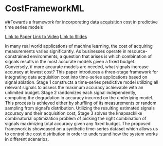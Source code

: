 # CostFrameworkML

##Towards a framework for incorporating data acquisition cost in predictive time series models

[Link to Paper](https://kdd-milets.github.io/milets2020/papers/MiLeTS2020_paper_12.pdf) [Link to Video](https://drive.google.com/file/d/1R4pvN71zCRz3sd4MZQmPYmY6fESLbirM/view) 
[Link to Slides](https://drive.google.com/file/d/1UMZcCpHieuHXYLDvP-uyMNpfpoa2OHNC/view)

<p>In many real world applications of machine learning, the cost of acquiring measurements varies significantly. As businesses operate in resource-constrained environments, a question that arises is which combination of signals results in the most accurate models given a fixed budget. Conversely, if more accurate models are needed, what signals increase accuracy at lowest cost? This paper introduces a three-stage framework for integrating data acquisition cost into time-series applications based on signal
ablation. Stage 1 constructs a time-series predictive model utilizing all relevant signals to assess the maximum accuracy achievable with an unlimited budget. Stage 2 randomizes each signal independently, computing the degradation in accuracy incurred on the underlying model. This process is achieved either by shuffling of its measurements or random sampling from signal’s distribution. Utilizing the resulting estimated signals accuracy and their acquisition cost, Stage 3 solves the knapsacklike combinatorial optimization problem of picking the right combination of signals maximizing total accuracy given any fixed budget. The proposed framework is showcased on a synthetic time-series dataset which allows us to control the cost distribution in order to understand how the system works in different scenarios.</p>

